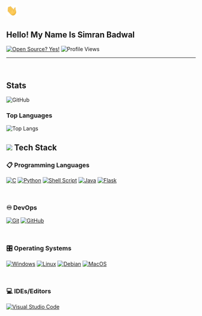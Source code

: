 # **<p> <img src="https://raw.githubusercontent.com/ABSphreak/ABSphreak/master/gifs/Hi.gif" width="30px"></p>**

## Hello! My Name Is Simran Badwal


[![Open Source? Yes!](https://badgen.net/badge/Open%20Source%20%3F/Yes%21/red?icon=github)](https://github.com/simranbadwal/#-contact)
![Profile Views](https://komarev.com/ghpvc/?username=simranbadwal)


---
<br>

## Stats

![GitHub](https://github-readme-stats.vercel.app/api?username=simranbadwal&show_icons=true&theme=radical)
<br>


### Top Languages

![Top Langs](https://github-readme-stats.vercel.app/api/top-langs/?username=simranbadwal&layout=compact&theme=radical)
<br>



<!-- Skills ############################ 
-->

## <img  src="https://media2.giphy.com/media/QssGEmpkyEOhBCb7e1/giphy.gif?cid=ecf05e47a0n3gi1bfqntqmob8g9aid1oyj2wr3ds3mg700bl&rid=giphy.gif" width ="25"><b>  Tech Stack</b><br>

### 📋 Programming Languages

<p align="left"> 
  <a href="https://www.cprogramming.com/" target="_blank"> 
    <img alt="C" src="https://img.shields.io/badge/C-00599C?style=for-the-badge&logo=c&logoColor=white"></a> 
  <a href="https://www.python.org/" target="_blank"> 
    <img alt="Python" src="https://img.shields.io/badge/Python-3776AB?style=for-the-badge&logo=python&logoColor=white"></a>
  <a href="https://www.gnu.org/software/bash/" target="_blank">
    <img alt="Shell Script" src="https://img.shields.io/badge/Shell%20Script-%23121011.svg?logo=gnu-bash&logoColor=white"></a>
  <a href="https://www.java.com/en/" target="_blank">
    <img alt="Java" src="https://img.shields.io/badge/Java-ED8B00?style=for-the-badge&logo=java&logoColor=white"></a>
  <a href="https://flask.palletsprojects.com/en/3.0.x/" target="_blank">
    <img alt="Flask" src="https://img.shields.io/badge/Flask-000000?style=for-the-badge&logo=flask&logoColor=white"></a>
</p>
<br>

### ♾️ DevOps

<p align="left"> 


 <a href="https://git-scm.com/" target="_blank"> 
    <img alt="Git" src="https://img.shields.io/badge/Git-%23F05033.svg?logo=git&logoColor=white"/></a>
 <a href="https://github.com/" target="_blank"> 
    <img alt="GitHub" src="https://img.shields.io/badge/GitHub-%23121011.svg?logo=github&logoColor=white"/></a>
</p>
<br>




### 🎛️ Operating Systems

<p align="left"> 

 <a href="https://www.microsoft.com/en-us/windows/" target="_blank"> 
    <img alt="Windows" src="https://img.shields.io/badge/Windows-0078D6?logo=windows&logoColor=white"/></a>
  <a href="https://www.linux.org/" target="_blank"> 
    <img alt="Linux" src="https://img.shields.io/badge/Linux-FCC624?logo=linux&logoColor=black"/></a>
  <a href="https://www.debian.org/" target="_blank"> 
    <img alt="Debian" src="https://img.shields.io/badge/Debian-A81D33?style=for-the-badge&logo=debian&logoColor=white"/></a>
  <a href="https://www.apple.com/" target="_blank"> 
    <img alt="MacOS" src="https://img.shields.io/badge/mac%20os-000000?style=for-the-badge&logo=apple&logoColor=white"/></a>
</p>
<br>

    
    
### 💻 IDEs/Editors

<p align="left"> 
  <a href="https://code.visualstudio.com/" target="_blank"> 
   <img alt="Visual Studio Code" src="https://img.shields.io/badge/Visual%20Studio%20Code-0078d7.svg?logo=visual-studio-code&logoColor=white"></a>   
</p>
<br>




